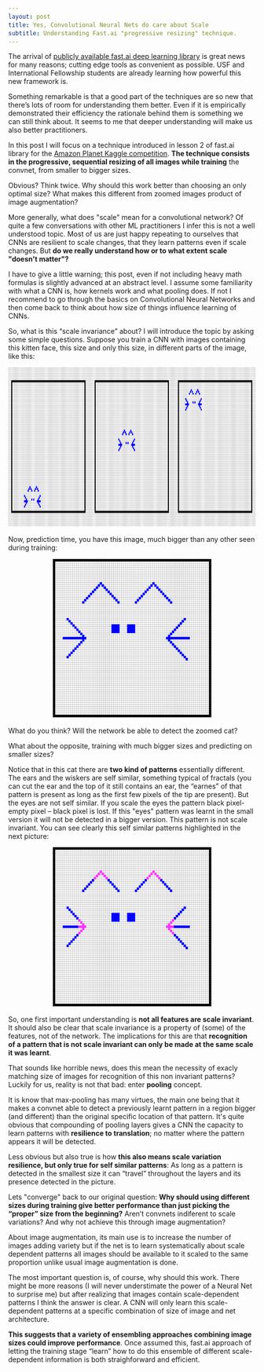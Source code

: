 ```yaml
---
layout: post
title: Yes, Convolutional Neural Nets do care about Scale
subtitle: Understanding Fast.ai "progressive resizing" technique. 
---
```


The arrival of  [publicly available fast.ai deep learning library](https://github.com/fastai/fastai/tree/master/courses/dl1) is great news for many reasons; cutting edge tools as convenient as possible. USF  and International Fellowship students are already learning how powerful this new framework is.

Something remarkable is that a good part of the techniques are so new that there’s lots of room for understanding them better. Even if it is empirically demonstrated their efficiency the rationale behind them is something we can still think about. It seems to me that deeper understanding will make us also better practitioners.

In this post I will focus on a technique introduced in lesson 2 of fast.ai library for the [Amazon Planet Kaggle competition](https://www.kaggle.com/c/planet-understanding-the-amazon-from-space). **The technique consists in the progressive, sequential resizing of all images while training** the convnet, from smaller to bigger sizes.

Obvious? Think twice. Why should this work better than choosing an only optimal size?  What makes this different from zoomed images product of image augmentation? 

More generally, what does "scale" mean for a convolutional network? Of quite a few conversations with other ML practitioners I infer this is not a well understood topic. Most of us are just happy repeating to ourselves that CNNs are resilient to scale changes, that they learn patterns even if scale changes. But **do we really understand how or to what extent scale "doesn't matter"?** 

I have to give a little warning; this post, even if not including heavy math formulas is slightly advanced at an abstract level. I assume some familiarity with what a CNN is, how kernels work and what pooling does. If not I recommend to go through the basics on Convolutional Neural Networks and then come back to think about how size of things influence learning of CNNs.

So, what is this “scale invariance” about? I will introduce the topic by asking some simple questions. Suppose you  train a CNN with images containing this kitten face, this size and only this size, in different parts of the image, like this:


<img src="/img/imagenes1.PNG" height="325" width="850"> 

Now, prediction time, you have this image, much bigger than any other seen during training:

<center>
<img src="/img/imagenes2.PNG" height="325" width="325"> 
</center>

What do you think? Will the network be able to detect the zoomed cat?

What about the opposite, training with much bigger sizes and predicting on smaller sizes?

Notice that in this cat there are **two kind of patterns** essentially different. The ears and the wiskers are self similar, something typical of fractals (you can cut the ear and the top of it still contains an ear, the “earnes” of that pattern is present as long as the first few pixels of the tip are present). But the eyes are not self similar. If you scale the eyes the pattern black pixel- empty pixel – black pixel is lost. If this "eyes" pattern was learnt in the small version it will not be detected in  a bigger version. This pattern is not scale invariant. You can see clearly this self similar patterns highlighted in the next picture:

<center>
<img src="/img/imagenes3.PNG" height="325" width="325"> 
</center>

So, one first important understanding is **not all features are scale invariant**. It should also be clear that scale invariance is a property of (some) of the features, not of the network. The implications for this are that **recognition of a pattern that is not scale invariant can only be made at the same scale it was learnt**. 

That sounds like horrible news, does this mean the necessity of exacly matching size of images for recognition of this non invariant patterns? Luckily for us, reality is not that bad: enter **pooling** concept.

It is know that max-pooling has many virtues, the main one being that it makes a convnet able to detect a previously learnt pattern in a region bigger (and different) than the original specific location of that pattern. It's quite obvious that compounding of pooling layers gives a CNN the capacity to learn patterns with **resilience to  translation**; no matter where the pattern appears it will be detected.

Less obvious but also true is how **this also means scale variation resilience, but only  true for self similar patterns**: As long as a pattern is detected in the smallest size it can “travel” throughout the layers and its presence detected in the picture. 

Lets "converge" back to our original question: **Why should using different sizes during training give better performance than just picking the “proper” size from the beginning?** Aren’t convnets indiferent to scale variations? And why not achieve this through image augmentation?

About image augmentation, its main use is to increase the number of images adding variety but if the net is to learn systematically about scale dependent patterns all images should be available to it scaled to the same proportion unlike usual image augmentation is done. 

The most important question is, of course, why should this work. There might be more reasons (I will never understimate the power of a Neural Net to surprise me) but after realizing that images contain scale-dependent patterns I think the answer is clear. A CNN will only learn this scale-dependent patterns at a specific combination of size of image and  net architecture. 

**This suggests that a variety of ensembling approaches combining image sizes could improve performance**. Once assumed this, fast.ai approach of letting  the training stage “learn” how to do this ensemble of different scale-dependent information is both straighforward and efficient.
